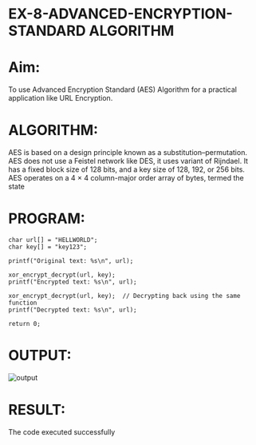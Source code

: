 # EX-8-ADVANCED-ENCRYPTION-STANDARD ALGORITHM
# Aim:
To use Advanced Encryption Standard (AES) Algorithm for a practical application like URL Encryption.

# ALGORITHM:
AES is based on a design principle known as a substitution–permutation.
AES does not use a Feistel network like DES, it uses variant of Rijndael.
It has a fixed block size of 128 bits, and a key size of 128, 192, or 256 bits.
AES operates on a 4 × 4 column-major order array of bytes, termed the state
# PROGRAM:
~~~
char url[] = "HELLWORLD";
char key[] = "key123";

printf("Original text: %s\n", url);

xor_encrypt_decrypt(url, key);
printf("Encrypted text: %s\n", url);

xor_encrypt_decrypt(url, key);  // Decrypting back using the same function
printf("Decrypted text: %s\n", url);

return 0;
~~~
# OUTPUT:
![output](https://github.com/user-attachments/assets/435a6991-930c-4fe8-b6dd-4562d1b21cc6)


# RESULT:
The code executed successfully

